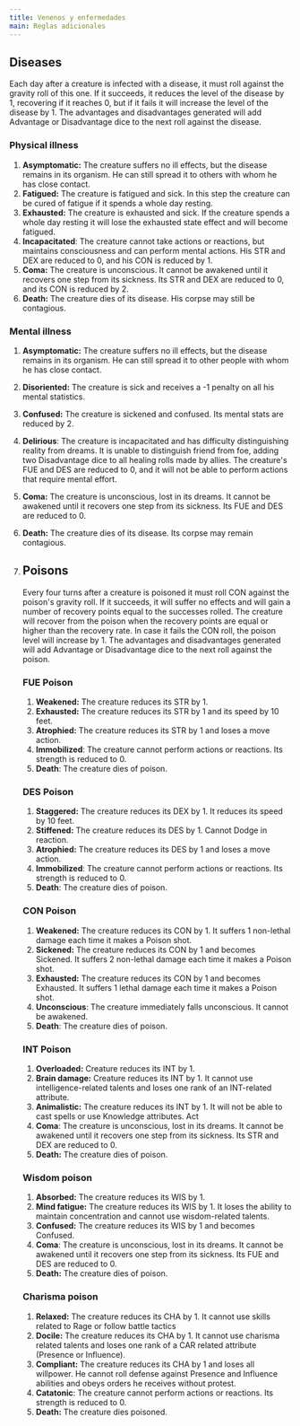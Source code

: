 ```yaml
---
title: Venenos y enfermedades
main: Reglas adicionales
---
```


## Diseases

Each day after a creature is infected with a disease, it must roll against the gravity roll of this one. If it succeeds, it reduces the level of the disease by 1, recovering if it reaches 0, but if it fails it will increase the level of the disease by 1. The advantages and disadvantages generated will add Advantage or Disadvantage dice to the next roll against the disease.

### Physical illness

1. **Asymptomatic:** The creature suffers no ill effects, but the disease remains in its organism. He can still spread it to others with whom he has close contact.
2. **Fatigued:** The creature is fatigued and sick. In this step the creature can be cured of fatigue if it spends a whole day resting.
3. **Exhausted:** The creature is exhausted and sick. If the creature spends a whole day resting it will lose the exhausted state effect and will become fatigued. 
4. **Incapacitated**: The creature cannot take actions or reactions, but maintains consciousness and can perform mental actions. His STR and DEX are reduced to 0, and his CON is reduced by 1.
5. **Coma:** The creature is unconscious. It cannot be awakened until it recovers one step from its sickness. Its STR and DEX are reduced to 0, and its CON is reduced by 2.
6. **Death:** The creature dies of its disease. His corpse may still be contagious.

### Mental illness

1. **Asymptomatic:** The creature suffers no ill effects, but the disease remains in its organism. He can still spread it to other people with whom he has close contact.
2. **Disoriented:** The creature is sick and receives a -1 penalty on all his mental statistics.
3. **Confused:** The creature is sickened and confused. Its mental stats are reduced by 2. 
4. **Delirious**: The creature is incapacitated and has difficulty distinguishing reality from dreams. It is unable to distinguish friend from foe, adding two Disadvantage dice to all healing rolls made by allies. The creature's FUE and DES are reduced to 0, and it will not be able to perform actions that require mental effort.
5. **Coma:** The creature is unconscious, lost in its dreams. It cannot be awakened until it recovers one step from its sickness. Its FUE and DES are reduced to 0.
6. **Death:** The creature dies of its disease. Its corpse may remain contagious.

1. ## Poisons

   Every four turns after a creature is poisoned it must roll CON against the poison's gravity roll. If it succeeds, it will suffer no effects and will gain a number of recovery points equal to the successes rolled. The creature will recover from the poison when the recovery points are equal or higher than the recovery rate. In case it fails the CON roll, the poison level will increase by 1. The advantages and disadvantages generated will add Advantage or Disadvantage dice to the next roll against the poison.

   ### FUE Poison

   1. **Weakened:** The creature reduces its STR by 1.
   2. **Exhausted:** The creature reduces its STR by 1 and its speed by 10 feet.
   3. **Atrophied:** The creature reduces its STR by 1 and loses a move action.
   4. **Immobilized**: The creature cannot perform actions or reactions. Its strength is reduced to 0.
   5. **Death**: The creature dies of poison.

   ### DES Poison

   1. **Staggered:** The creature reduces its DEX by 1. It reduces its speed by 10 feet.
   2. **Stiffened:** The creature reduces its DES by 1. Cannot Dodge in reaction.
   3. **Atrophied:** The creature reduces its DES by 1 and loses a move action.
   4. **Immobilized**: The creature cannot perform actions or reactions. Its strength is reduced to 0.
   5. **Death**: The creature dies of poison.

   ### CON Poison

   1. **Weakened:** The creature reduces its CON by 1. It suffers 1 non-lethal damage each time it makes a Poison shot.
   2. **Sickened:** The creature reduces its CON by 1 and becomes Sickened. It suffers 2 non-lethal damage each time it makes a Poison shot.
   3. **Exhausted:** The creature reduces its CON by 1 and becomes Exhausted. It suffers 1 lethal damage each time it makes a Poison shot.
   4. **Unconscious**: The creature immediately falls unconscious. It cannot be awakened.
   5. **Death**: The creature dies of poison.

   ### INT Poison

   1. **Overloaded:** Creature reduces its INT by 1.
   2. **Brain damage:** Creature reduces its INT by 1. It cannot use intelligence-related talents and loses one rank of an INT-related attribute.
   3. **Animalistic:** The creature reduces its INT by 1. It will not be able to cast spells or use Knowledge attributes. Act
   4. **Coma**: The creature is unconscious, lost in its dreams. It cannot be awakened until it recovers one step from its sickness. Its STR and DEX are reduced to 0.
   5. **Death:** The creature dies of poison.

   ### Wisdom poison

   1. **Absorbed:** The creature reduces its WIS by 1. 
   2. **Mind fatigue:** The creature reduces its WIS by 1. It loses the ability to maintain concentration and cannot use wisdom-related talents.
   3. **Confused:** The creature reduces its WIS by 1 and becomes Confused.
   4. **Coma**: The creature is unconscious, lost in its dreams. It cannot be awakened until it recovers one step from its sickness. Its FUE and DES are reduced to 0.
   5. **Death:** The creature dies of poison.

   ### Charisma poison

   1. **Relaxed:** The creature reduces its CHA by 1. It cannot use skills related to Rage or follow battle tactics
   2. **Docile:** The creature reduces its CHA by 1. It cannot use charisma related talents and loses one rank of a CAR related attribute (Presence or Influence).
   3. **Compliant:** The creature reduces its CHA by 1 and loses all willpower. He cannot roll defense against Presence and Influence abilities and obeys orders he receives without protest.
   4. **Catatonic**: The creature cannot perform actions or reactions. Its strength is reduced to 0.
   5. **Death:** The creature dies poisoned.